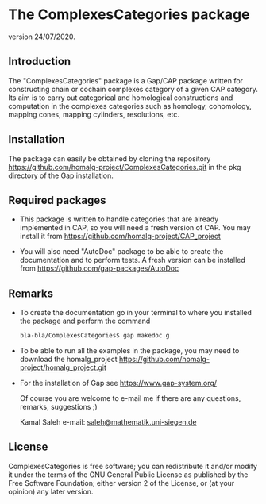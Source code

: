 The ComplexesCategories package
=========================

version 24/07/2020.

Introduction
------------
The "ComplexesCategories" package is a Gap/CAP package written for constructing chain or cochain complexes category of a given CAP category. Its aim is to carry out categorical and homological constructions and computation in the complexes categories such as homology, cohomology, mapping cones, mapping cylinders, resolutions, etc.


Installation
-----------
The package can easily be obtained by cloning the repository
https://github.com/homalg-project/ComplexesCategories.git
in the pkg directory of the Gap installation.

Required packages
-----------------

* This package is written to handle categories that are already implemented in CAP, so you will need a fresh version of CAP. You may install it from
  https://github.com/homalg-project/CAP_project
  
* You will also need "AutoDoc" package to be able to create the documentation and to perform tests. A fresh version can be installed from
https://github.com/gap-packages/AutoDoc

Remarks
-------
* To create the documentation go in your terminal to where you installed the package and 
 perform the command
   ```sh
   bla-bla/ComplexesCategories$ gap makedoc.g
   ```
* To be able to run all the examples in the package, you may need to download the homalg_project
  https://github.com/homalg-project/homalg_project.git
* For the installation of Gap see https://www.gap-system.org/

  Of course you are welcome to e-mail me if there are any questions, remarks, suggestions ;)
 
  Kamal Saleh e-mail: saleh@mathematik.uni-siegen.de

License
-------
ComplexesCategories is free software; you can redistribute it and/or modify it under the terms of the GNU General Public License as
published by the Free Software Foundation; either version 2 of the License, or (at your opinion) any later version.

